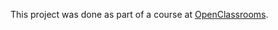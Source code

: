 This project was done as part of a course at [OpenClassrooms](https://openclassrooms.com/en/courses/7107341-intermediate-django).
